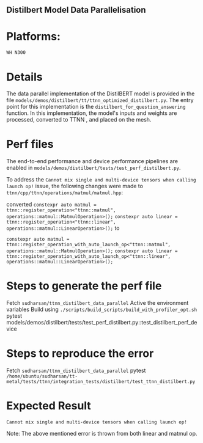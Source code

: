 ## Distilbert Model Data Parallelisation

# Platforms:
    WH N300

# Details
The data parallel implementation of the DistilBERT model is provided in the file `models/demos/distilbert/tt/ttnn_optimized_distilbert.py`. The entry point for this implementation is the `distilbert_for_question_answering` function.
In this implementation, the model's inputs and weights are processed, converted to TTNN , and placed on the mesh.

# Perf files
The end-to-end performance and device performance pipelines are enabled in `models/demos/distilbert/tests/test_perf_distilbert.py`.

To address the `Cannot mix single and multi-device tensors when calling launch op!` issue, the following changes were made to `ttnn/cpp/ttnn/operations/matmul/matmul.hpp`:

converted
`constexpr auto matmul = ttnn::register_operation<"ttnn::matmul", operations::matmul::MatmulOperation>();`
`constexpr auto linear = ttnn::register_operation<"ttnn::linear", operations::matmul::LinearOperation>();`
to

`constexpr auto matmul = ttnn::register_operation_with_auto_launch_op<"ttnn::matmul", operations::matmul::MatmulOperation>();`
`constexpr auto linear = ttnn::register_operation_with_auto_launch_op<"ttnn::linear", operations::matmul::LinearOperation>();`

# Steps to generate the perf file
Fetch `sudharsan/ttnn_distilbert_data_parallel`
Active the environment variables
Build using `./scripts/build_scripts/build_with_profiler_opt.sh`
pytest models/demos/distilbert/tests/test_perf_distilbert.py::test_distilbert_perf_device

# Steps to reproduce the error
Fetch `sudharsan/ttnn_distilbert_data_parallel`
pytest `/home/ubuntu/sudharsan/tt-metal/tests/ttnn/integration_tests/distilbert/test_ttnn_distilbert.py`

# Expected Result

`Cannot mix single and multi-device tensors when calling launch op!`

Note: The above mentioned error is thrown from both linear and matmul op.
